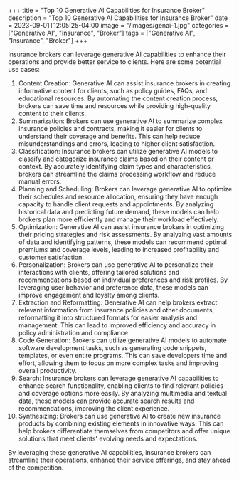 +++
title = "Top 10 Generative AI Capabilities for Insurance Broker"
description = "Top 10 Generative AI Capabilities for Insurance Broker"
date = 2023-09-01T12:05:25-04:00
image = "/images/genai-1.jpg"
categories = ["Generative AI", "Insurance", "Broker"]
tags = ["Generative AI", "Insurance", "Broker"]
+++

Insurance brokers can leverage generative AI capabilities to enhance their operations and provide better service to clients. Here are some potential use cases:

1. Content Creation: Generative AI can assist insurance brokers in creating informative content for clients, such as policy guides, FAQs, and educational resources. By automating the content creation process, brokers can save time and resources while providing high-quality content to their clients.
2. Summarization: Brokers can use generative AI to summarize complex insurance policies and contracts, making it easier for clients to understand their coverage and benefits. This can help reduce misunderstandings and errors, leading to higher client satisfaction.
3. Classification: Insurance brokers can utilize generative AI models to classify and categorize insurance claims based on their content or context. By accurately identifying claim types and characteristics, brokers can streamline the claims processing workflow and reduce manual errors.
4. Planning and Scheduling: Brokers can leverage generative AI to optimize their schedules and resource allocation, ensuring they have enough capacity to handle client requests and appointments. By analyzing historical data and predicting future demand, these models can help brokers plan more efficiently and manage their workload effectively.
5. Optimization: Generative AI can assist insurance brokers in optimizing their pricing strategies and risk assessments. By analyzing vast amounts of data and identifying patterns, these models can recommend optimal premiums and coverage levels, leading to increased profitability and customer satisfaction.
6. Personalization: Brokers can use generative AI to personalize their interactions with clients, offering tailored solutions and recommendations based on individual preferences and risk profiles. By leveraging user behavior and preference data, these models can improve engagement and loyalty among clients.
7. Extraction and Reformatting: Generative AI can help brokers extract relevant information from insurance policies and other documents, reformatting it into structured formats for easier analysis and management. This can lead to improved efficiency and accuracy in policy administration and compliance.
8. Code Generation: Brokers can utilize generative AI models to automate software development tasks, such as generating code snippets, templates, or even entire programs. This can save developers time and effort, allowing them to focus on more complex tasks and improving overall productivity.
9. Search: Insurance brokers can leverage generative AI capabilities to enhance search functionality, enabling clients to find relevant policies and coverage options more easily. By analyzing multimedia and textual data, these models can provide accurate search results and recommendations, improving the client experience.
10. Synthesizing: Brokers can use generative AI to create new insurance products by combining existing elements in innovative ways. This can help brokers differentiate themselves from competitors and offer unique solutions that meet clients' evolving needs and expectations.

By leveraging these generative AI capabilities, insurance brokers can streamline their operations, enhance their service offerings, and stay ahead of the competition.